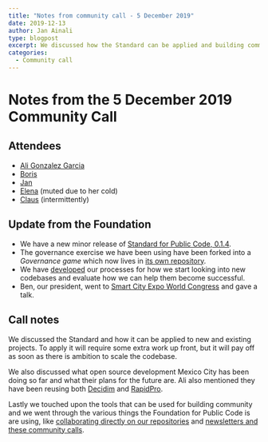 ```yaml
---
title: "Notes from community call - 5 December 2019"
date: 2019-12-13
author: Jan Ainali
type: blogpost
excerpt: We discussed how the Standard can be applied and building communities.
categories:
  - Community call
---
```


# Notes from the 5 December 2019 Community Call

## Attendees
* [Ali Gonzalez Garcia](https://twitter.com/basicavisual)
* [Boris](https://publiccode.net/team/boris-van-hoytema.html)
* [Jan](https://publiccode.net/team/jan-ainali.html)
* [Elena](https://publiccode.net/team/elena-findley-de-regt.html) (muted due to her cold)
* [Claus](https://publiccode.net/team/claus-mullie.html) (intermittently)

## Update from the Foundation

* We have a new minor release of [Standard for Public Code, 0.1.4](https://github.com/publiccodenet/standard/releases/tag/0.1.4).
* The governance exercise we have been using have been forked into a *Governance game* which now lives in [its own repository](https://github.com/publiccodenet/governance-game).
* We have [developed](https://github.com/publiccodenet/about/pull/520) our processes for how we start looking into new codebases and evaluate how we can help them become successful.
* Ben, our president, went to [Smart City Expo World Congress](http://www.smartcityexpo.com/de/the-event/past-editions-2019) and gave a talk.

## Call notes

We discussed the Standard and how it can be applied to new and existing projects. To apply it will require some extra work up front, but it will pay off as soon as there is ambition to scale the codebase.

We also discussed what open source development Mexico City has been doing so far and what their plans for the future are. Ali also mentioned they have been reusing both [Decidim](https://decidim.org/) and [RapidPro](https://rapidpro.github.io/rapidpro/).

Lastly we touched upon the tools that can be used for building community and we went through the various things the Foundation for Public Code is are using, like [collaborating directly on our repositories](https://github.com/publiccodenet) and [newsletters and these community calls](https://forms.gle/gn7wR2Eaxbv5g1BF9).
